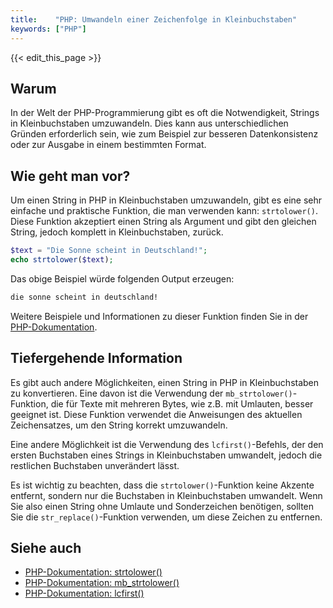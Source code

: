 ```yaml
---
title:    "PHP: Umwandeln einer Zeichenfolge in Kleinbuchstaben"
keywords: ["PHP"]
---
```


{{< edit_this_page >}}

## Warum

In der Welt der PHP-Programmierung gibt es oft die Notwendigkeit, Strings in Kleinbuchstaben umzuwandeln. Dies kann aus unterschiedlichen Gründen erforderlich sein, wie zum Beispiel zur besseren Datenkonsistenz oder zur Ausgabe in einem bestimmten Format.

## Wie geht man vor?

Um einen String in PHP in Kleinbuchstaben umzuwandeln, gibt es eine sehr einfache und praktische Funktion, die man verwenden kann: `strtolower()`. Diese Funktion akzeptiert einen String als Argument und gibt den gleichen String, jedoch komplett in Kleinbuchstaben, zurück.

```PHP
$text = "Die Sonne scheint in Deutschland!";
echo strtolower($text);
```
Das obige Beispiel würde folgenden Output erzeugen:
```HTML
die sonne scheint in deutschland!
```

Weitere Beispiele und Informationen zu dieser Funktion finden Sie in der [PHP-Dokumentation](https://www.php.net/manual/de/function.strtolower.php).

## Tiefergehende Information

Es gibt auch andere Möglichkeiten, einen String in PHP in Kleinbuchstaben zu konvertieren. Eine davon ist die Verwendung der `mb_strtolower()`-Funktion, die für Texte mit mehreren Bytes, wie z.B. mit Umlauten, besser geeignet ist. Diese Funktion verwendet die Anweisungen des aktuellen Zeichensatzes, um den String korrekt umzuwandeln.

Eine andere Möglichkeit ist die Verwendung des `lcfirst()`-Befehls, der den ersten Buchstaben eines Strings in Kleinbuchstaben umwandelt, jedoch die restlichen Buchstaben unverändert lässt.

Es ist wichtig zu beachten, dass die `strtolower()`-Funktion keine Akzente entfernt, sondern nur die Buchstaben in Kleinbuchstaben umwandelt. Wenn Sie also einen String ohne Umlaute und Sonderzeichen benötigen, sollten Sie die `str_replace()`-Funktion verwenden, um diese Zeichen zu entfernen.

## Siehe auch

* [PHP-Dokumentation: strtolower()](https://www.php.net/manual/de/function.strtolower.php)
* [PHP-Dokumentation: mb_strtolower()](https://www.php.net/manual/de/function.mb-strtolower.php)
* [PHP-Dokumentation: lcfirst()](https://www.php.net/manual/de/function.lcfirst.php)